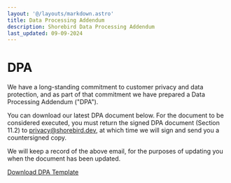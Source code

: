 ```yaml
---
layout: '@/layouts/markdown.astro'
title: Data Processing Addendum
description: Shorebird Data Processing Addendum
last_updated: 09-09-2024
---
```


# DPA

We have a long-standing commitment to customer privacy and data protection, and
as part of that commitment we have prepared a Data Processing Addendum ("DPA").

You can download our latest DPA document below. For the document to be
considered executed, you must return the signed DPA document (Section 11.2) to
privacy@shorebird.dev, at which time we will sign and send you a countersigned
copy.

We will keep a record of the above email, for the purposes of updating you when
the document has been updated.

[Download DPA Template](/legal/Shorebird%20DPA%20online%20template%20EU,%20UK%20and%20Swiss%202024-09-07.docx.pdf)
